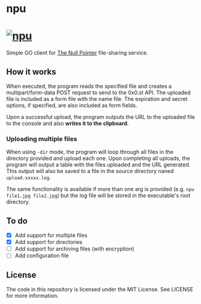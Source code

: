 # npu

# [![npu](static/screenshot.png)](https://github.com/overflowy/null-pointer-uploader)

Simple GO client for [The Null Pointer](https://0x0.st/) file-sharing service.

## How it works

When executed, the program reads the specified file and creates a multipart/form-data POST request to send to the 0x0.st API. The uploaded file is included as a form file with the name file. The expiration and secret options, if specified, are also included as form fields.

Upon a successful upload, the program outputs the URL to the uploaded file to the console and also **writes it to the clipboard**.

### Uploading multiple files

When using `-dir` mode, the program will loop through all files in the directory provided and upload each one. Upon completing all uploads, the program will output a table with the files uploaded and the URL generated. This output will also be saved to a file in the source directory naned `upload.xxxxx.log`.

The same functionality is available if more than one arg is provided (e.g. `npu file1.jpg file2.jpg`) but the log file will be stored in the executable's root directory.

## To do

- [x] Add support for multiple files
- [x] Add support for directories
- [ ] Add support for archiving files (with encryption)
- [ ] Add configuration file

## License

The code in this repository is licensed under the MIT License. See LICENSE for more information.
